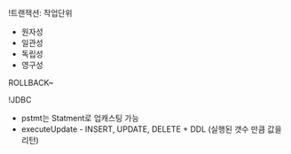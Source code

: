 !트랜잭션: 작업단위
- 원자성
- 일관성
- 독립성
- 영구성

ROLLBACK~

!JDBC

- pstmt는 Statment로 업캐스팅 가능
- executeUpdate - INSERT, UPDATE, DELETE +  DDL (실행된 갯수 만큼 값을 리턴)

